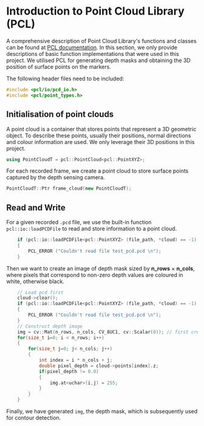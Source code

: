 # Introduction to Point Cloud Library (PCL)

A comprehensive description of Point Cloud Library's functions and classes can be found at [PCL documentation](https://pointclouds.org/documentation/). In this section, we only provide descriptions of basic function implementations that were used in this project. We utilised PCL for generating depth masks and obtaining the 3D position of surface points on the markers.

The following header files need to be included:
```cpp
#include <pcl/io/pcd_io.h>
#include <pcl/point_types.h>
```

## Initialisation of point clouds

A point cloud is a container that stores points that represent a 3D geometric object. To describe these points, usually their positions, normal directions and colour information are used. We only leverage their 3D positions in this project.
 
```cpp
using PointCloudT = pcl::PointCloud<pcl::PointXYZ>;
```

For each recorded frame, we create a point cloud to store surface points captured by the depth sensing camera.

```cpp
PointCloudT::Ptr frame_cloud(new PointCloudT);
```

## Read and Write
For a given recorded `.pcd` file, we use the built-in function `pcl::io::loadPCDFile` to read and store information to a point cloud. 
```cpp
    if (pcl::io::loadPCDFile<pcl::PointXYZ> (file_path, *cloud) == -1) //* load the file
    {
        PCL_ERROR ("Couldn't read file test_pcd.pcd \n");
    }
```
Then we want to create an image of depth mask sized by **n_rows** $\times$ **n_cols**, where pixels that correspond to non-zero depth values are coloured in white, otherwise black.
```cpp
    // Load pcd first
    cloud->clear();  
    if (pcl::io::loadPCDFile<pcl::PointXYZ> (file_path, *cloud) == -1) //* load the file
    {
        PCL_ERROR ("Couldn't read file test_pcd.pcd \n");
    }
    // Construct depth image
    img = cv::Mat(n_rows, n_cols, CV_8UC1, cv::Scalar(0)); // first create a purely black image
    for(size_t i=0; i < n_rows; i++)
    {
        for(size_t j=0; j< n_cols; j++)
        {
            int index = i * n_cols + j;
            double pixel_depth = cloud->points[index].z;
            if(pixel_depth != 0.0)
            {
                img.at<uchar>(i,j) = 255;
            }
        }
    }
```
Finally, we have generated `img`, the depth mask, which is subsequently used for contour detection.
